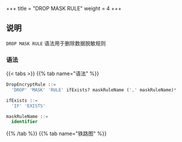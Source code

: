 +++
title = "DROP MASK RULE"
weight = 4
+++

## 说明

`DROP MASK RULE` 语法用于删除数据脱敏规则

### 语法

{{< tabs >}}
{{% tab name="语法" %}}
```sql
DropEncryptRule ::=
  'DROP' 'MASK' 'RULE' ifExists? maskRuleName (',' maskRuleName)*

ifExists ::=
  'IF' 'EXISTS'

maskRuleName ::=
  identifier
```
{{% /tab %}}
{{% tab name="铁路图" %}}
<iframe frameborder="0" name="diagram" id="diagram" width="100%" height="100%"></iframe>
{{% /tab %}}
{{< /tabs >}}

### 补充说明

- `ifExists` 子句用于避免 `Mask rule not exists` 错误。

### 示例

- 删除数据脱敏规则

```sql
DROP MASK RULE t_mask, t_mask_1;
```

- 使用 `ifExists` 子句删除数据脱敏规则

```sql
DROP MASK RULE IF EXISTS t_mask, t_mask_1;
```

### 保留字

`DROP`, `MASK`, `RULE`

### 相关链接

- [保留字](/cn/user-manual/shardingsphere-proxy/distsql/syntax/reserved-word/)
